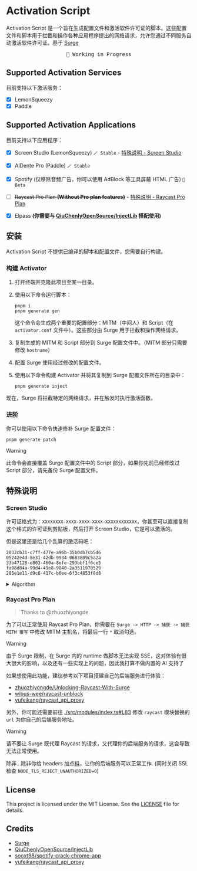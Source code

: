 # Activation Script

Activation Script 是一个旨在生成配置文件和激活软件许可证的脚本。这些配置文件和脚本用于拦截和操作各种应用程序提出的网络请求，允许您通过不同服务自动激活软件许可证。基于 [Surge](https://nssurge.com/)

<pre align="center">
🧪 Working in Progress
</pre>

## Supported Activation Services

目前支持以下激活服务：

- [x] LemonSqueezy
- [x] Paddle

## Supported Activation Applications

目前支持以下应用程序：

- [x] Screen Studio (LemonSqueezy) `🪄 Stable` - [特殊说明 - Screen Studio](#screen-studio)
- [x] AlDente Pro (Paddle) `🪄 Stable`
- [x] Spotify (仅移除音频广告，你可以使用 AdBlock 等工具屏蔽 HTML 广告) `🧪 Beta`
- [ ] ~~Raycast Pro Plan **(Without Pro plan features)**~~ - [特殊说明 - Raycast Pro Plan](#raycast-pro-plan)
- [x] Elpass **(你需要与 [QiuChenlyOpenSource/InjectLib](https://github.com/QiuChenlyOpenSource/InjectLib) 搭配使用)**


## 安装

Activation Script 不提供已编译的脚本和配置文件，您需要自行构建。

### 构建 Activator

1. 打开终端并克隆此项目至某一目录。

2. 使用以下命令运行脚本：


   ```shell
   pnpm i
   pnpm generate gen
   ```

   这个命令会生成两个重要的配置部分：MITM（中间人）和 Script（在 `activator.conf` 文件中）。这些部分由 Surge 用于拦截和操作网络请求。

3. 复制生成的 MITM 和 Script 部分到 Surge 配置文件中。（MITM 部分只需要修改 `hostname`）

4. 配置 Surge 使用经过修改的配置文件。

5. 使用以下命令构建 Activator 并将其复制到 Surge 配置文件所在的目录中：

   ```shell
   pnpm generate inject
   ```

现在，Surge 将拦截特定的网络请求，并在触发时执行激活函数。

### 进阶

你可以使用以下命令快速修补 Surge 配置文件：

```shell
pnpm generate patch
```

> [!WARNING]
> 此命令会直接覆盖 Surge 配置文件中的 Script 部分，如果你先前已经修改过 Script 部分，请先备份 Surge 配置文件。

## 特殊说明

### Screen Studio

许可证格式为：`XXXXXXXX-XXXX-XXXX-XXXX-XXXXXXXXXXXX`，你甚至可以直接复制这个格式的许可证到剪贴板，然后打开 Screen Studio，它是可以激活的。

但是这里还是给几个乱算的激活码吧：

```
2032cb31-c7ff-477e-a96b-35b0db7cb546
05242e4d-8e31-42db-9934-0683809c5a2a
33b47128-e803-460a-8efe-293bbf1f6ce5
fa98d84a-99d4-49e8-9840-2a3511970529
285e1e11-d9c6-417c-b0ee-6f3c4853f8d8
```

<details>
  <summary>Algorithm</summary>

```js
function generateUUID() {
  const characters = '0123456789abcdef';
  let uuid = '';

  for (let i = 0; i < 36; i++) {
    if (i === 8 || i === 13 || i === 18 || i === 23) {
      uuid += '-';
    } else if (i === 14) {
      uuid += '4';
    } else if (i === 19) {
      uuid += characters[(Math.floor(Math.random() * 4) + 8)];
    } else {
      uuid += characters[Math.floor(Math.random() * 16)];
    }
  }

  return uuid;
}
```
  
</details>

### Raycast Pro Plan

> Thanks to @zhuozhiyongde.

为了可以正常使用 Raycast Pro Plan，你需要在 `Surge -> HTTP -> 捕获 -> 捕获 MITM 覆写` 中修改 MITM 主机名，将最后一行 `*` 取消勾选。

> [!WARNING]
> 由于 Surge 限制，在 Surge 内的 runtime 做脚本无法实现 SSE，这对体验有很大很大的影响，以及还有一些实现上的问题，因此我打算不做内置的 AI 支持了

如果想使用此功能，建议参考以下项目搭建自己的后端服务进行体验：

- [zhuozhiyongde/Unlocking-Raycast-With-Surge](https://github.com/zhuozhiyongde/Unlocking-Raycast-With-Surge)
- [wibus-wee/raycast-unblock](https://github.com/wibus-wee/raycast-unblock)
- [yufeikang/raycast_api_proxy](https://github.com/yufeikang/raycast_api_proxy)

另外，你可能还需要前往 [./src/modules/index.ts#L83](./src/modules/index.ts#L83) 修改 `raycast` 模块替换的 `url` 为你自己的后端服务地址。

> [!WARNING]
> 请不要让 Surge 既代理 Raycast 的请求，又代理你的后端服务的请求，这会导致无法正常使用。
>
> 除非...除非你给 headers 加点[料](./src/modules/index.ts#L70)，让你的后端服务可以正常工作. (同时关闭 SSL 检查 `NODE_TLS_REJECT_UNAUTHORIZED=0`)

## License

This project is licensed under the MIT License. See the [LICENSE](LICENSE) file for details.

## Credits

- [Surge](https://nssurge.com/)
- [QiuChenlyOpenSource/InjectLib](https://github.com/QiuChenlyOpenSource/InjectLib)
- [sooxt98/spotify-crack-chrome-app](https://github.com/sooxt98/spotify-crack-chrome-app)
- [yufeikang/raycast_api_proxy](https://github.com/yufeikang/raycast_api_proxy)
